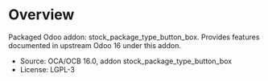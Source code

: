 # Overview

Packaged Odoo addon: stock_package_type_button_box. Provides features documented in upstream Odoo 16 under this addon.

- Source: OCA/OCB 16.0, addon stock_package_type_button_box
- License: LGPL-3
